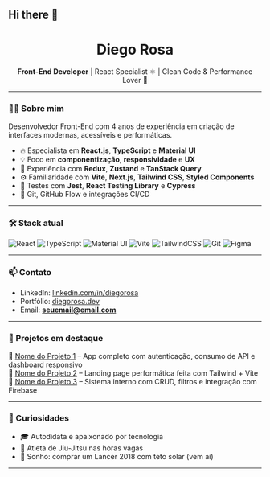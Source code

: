 ## Hi there 👋

<!--
**diegorosadev/diegorosadev** is a ✨ _special_ ✨ repository because its `README.md` (this file) appears on your GitHub profile.

Here are some ideas to get you started:

- 🔭 I’m currently working on ...
- 🌱 I’m currently learning ...
- 👯 I’m looking to collaborate on ...
- 🤔 I’m looking for help with ...
- 💬 Ask me about ...
- 📫 How to reach me: ...
- 😄 Pronouns: ...
- ⚡ Fun fact: ...
-->
<h1 align="center">Diego Rosa</h1>

<p align="center">
  <b>Front-End Developer</b> | React Specialist ⚛️ | Clean Code & Performance Lover 🚀
</p>

---

### 👨‍💻 Sobre mim

Desenvolvedor Front-End com 4 anos de experiência em criação de interfaces modernas, acessíveis e performáticas.

- 🔥 Especialista em **React.js**, **TypeScript** e **Material UI**
- 💡 Foco em **componentização**, **responsividade** e **UX**
- 🔁 Experiência com **Redux**, **Zustand** e **TanStack Query**
- ⚙️ Familiaridade com **Vite**, **Next.js**, **Tailwind CSS**, **Styled Components**
- 🧪 Testes com **Jest**, **React Testing Library** e **Cypress**
- 🔄 Git, GitHub Flow e integrações CI/CD

---

### 🛠️ Stack atual

![React](https://img.shields.io/badge/-React-20232A?style=flat&logo=react)
![TypeScript](https://img.shields.io/badge/-TypeScript-007ACC?style=flat&logo=typescript)
![Material UI](https://img.shields.io/badge/-MaterialUI-007FFF?style=flat&logo=mui)
![Vite](https://img.shields.io/badge/-Vite-646CFF?style=flat&logo=vite)
![TailwindCSS](https://img.shields.io/badge/-Tailwind-06B6D4?style=flat&logo=tailwindcss)
![Git](https://img.shields.io/badge/-Git-F05032?style=flat&logo=git)
![Figma](https://img.shields.io/badge/-Figma-F24E1E?style=flat&logo=figma)

---

### 📫 Contato

- LinkedIn: [linkedin.com/in/diegorosa](https://linkedin.com/in/diegorosa)
- Portfólio: [diegorosa.dev](https://diegorosa.dev)
- Email: **seuemail@email.com**

---

### 🚧 Projetos em destaque

🔸 [Nome do Projeto 1](https://github.com/seuuser/projeto1) – App completo com autenticação, consumo de API e dashboard responsivo  
🔸 [Nome do Projeto 2](https://github.com/seuuser/projeto2) – Landing page performática feita com Tailwind + Vite  
🔸 [Nome do Projeto 3](https://github.com/seuuser/projeto3) – Sistema interno com CRUD, filtros e integração com Firebase  

---

### 💬 Curiosidades

- 🎓 Autodidata e apaixonado por tecnologia
- 🥋 Atleta de Jiu-Jitsu nas horas vagas
- 🚗 Sonho: comprar um Lancer 2018 com teto solar (vem aí)
****
